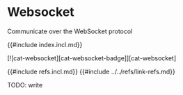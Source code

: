 # Websocket

Communicate over the WebSocket protocol

{{#include index.incl.md}}

[![cat-websocket][cat-websocket-badge]][cat-websocket]

{{#include refs.incl.md}}
{{#include ../../refs/link-refs.md}}

<div class="hidden">
TODO: write
</div>
